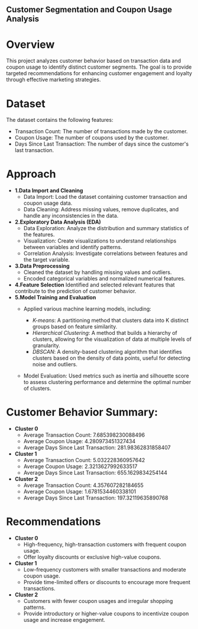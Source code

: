 ## Customer Segmentation and Coupon Usage Analysis

# Overview
This project analyzes customer behavior based on transaction data and coupon usage to identify distinct customer segments. The goal is to provide targeted recommendations for enhancing customer engagement and loyalty through effective marketing strategies.

# Dataset
The dataset contains the following features:
* Transaction Count: The number of transactions made by the customer.
* Coupon Usage: The number of coupons used by the customer.
* Days Since Last Transaction: The number of days since the customer's last transaction.

# Approach

* **1.Data Import and Cleaning**
  * Data Import: Load the dataset containing customer transaction and coupon usage data.
  * Data Cleaning: Address missing values, remove duplicates, and handle any inconsistencies in the data.
* **2.Exploratory Data Analysis (EDA)**
  * Data Exploration: Analyze the distribution and summary statistics of the features.
  * Visualization: Create visualizations to understand relationships between variables and identify patterns.
  * Correlation Analysis: Investigate correlations between features and the target variable.
* **3.Data Preprocessing**
  * Cleaned the dataset by handling missing values and outliers.
  * Encoded categorical variables and normalized numerical features.
* **4.Feature Selection**
   Identified and selected relevant features that contribute to the prediction of customer behavior.
* **5.Model Training and Evaluation**
  * Applied various machine learning models, including:
    * *K-means*: A partitioning method that clusters data into K distinct groups based on feature similarity.
    * *Hierarchical Clustering*: A method that builds a hierarchy of clusters, allowing for the visualization of data at multiple levels of granularity.
    * *DBSCAN*: A density-based clustering algorithm that identifies clusters based on the density of data points, useful for detecting noise and outliers.
   
  * Model Evaluation: Used metrics such as inertia and silhouette score to assess clustering performance and determine the optimal number of clusters.

# Customer Behavior Summary:
* **Cluster 0**
  * Average Transaction Count: 7.685398230088496
  * Average Coupon Usage: 4.280973451327434
  * Average Days Since Last Transaction: 281.98362831858407
* **Cluster 1**
  * Average Transaction Count: 5.032228360957642
  * Average Coupon Usage: 2.3213627992633517
  * Average Days Since Last Transaction: 655.1629834254144
* **Cluster 2**
  * Average Transaction Count: 4.357607282184655
  * Average Coupon Usage: 1.6781534460338101
  * Average Days Since Last Transaction: 197.32119635890768

# Recommendations
* **Cluster 0**
  * High-frequency, high-transaction customers with frequent coupon usage.
  * Offer loyalty discounts or exclusive high-value coupons.
* **Cluster 1**
  * Low-frequency customers with smaller transactions and moderate coupon usage.
  * Provide time-limited offers or discounts to encourage more frequent transactions.
* **Cluster 2**
  * Customers with fewer coupon usages and irregular shopping patterns.
  * Provide introductory or higher-value coupons to incentivize coupon usage and increase engagement.
